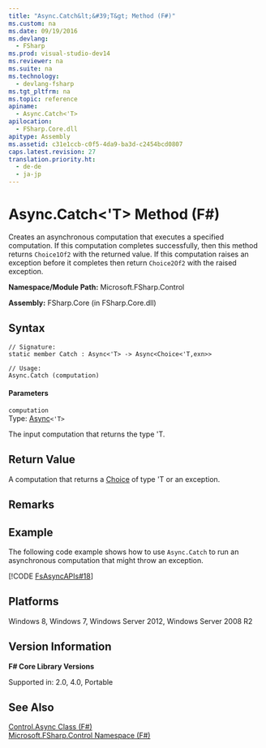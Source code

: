 ```yaml
---
title: "Async.Catch&lt;&#39;T&gt; Method (F#)"
ms.custom: na
ms.date: 09/19/2016
ms.devlang: 
  - FSharp
ms.prod: visual-studio-dev14
ms.reviewer: na
ms.suite: na
ms.technology: 
  - devlang-fsharp
ms.tgt_pltfrm: na
ms.topic: reference
apiname: 
  - Async.Catch<'T>
apilocation: 
  - FSharp.Core.dll
apitype: Assembly
ms.assetid: c31e1ccb-c0f5-4da9-ba3d-c2454bcd0807
caps.latest.revision: 27
translation.priority.ht: 
  - de-de
  - ja-jp
---
```

# Async.Catch&lt;&#39;T&gt; Method (F#)
Creates an asynchronous computation that executes a specified computation. If this computation completes successfully, then this method returns `Choice1Of2` with the returned value. If this computation raises an exception before it completes then return `Choice2Of2` with the raised exception.  
  
 **Namespace/Module Path:** Microsoft.FSharp.Control  
  
 **Assembly:** FSharp.Core (in FSharp.Core.dll)  
  
## Syntax  
  
```  
// Signature:  
static member Catch : Async<'T> -> Async<Choice<'T,exn>>  
  
// Usage:  
Async.Catch (computation)  
```  
  
#### Parameters  
 `computation`  
 Type: [Async](../Topic/Control.Async%3C'T%3E%20Type%20\(F%23\).md)`<'T>`  
  
 The input computation that returns the type 'T.  
  
## Return Value  
 A computation that returns a [Choice](../vs140/Core.Choice--T1--T2--Union--F#-.md) of type 'T or an exception.  
  
## Remarks  
  
## Example  
 The following code example shows how to use `Async.Catch` to run an asynchronous computation that might throw an exception.  
  
 [!CODE [FsAsyncAPIs#18](../CodeSnippet/VS_Snippets_Fsharp/fsasyncapis#18)]  
  
## Platforms  
 Windows 8, Windows 7, Windows Server 2012, Windows Server 2008 R2  
  
## Version Information  
 **F# Core Library Versions**  
  
 Supported in: 2.0, 4.0, Portable  
  
## See Also  
 [Control.Async Class (F#)](../Topic/Control.Async%20Class%20\(F%23\).md)   
 [Microsoft.FSharp.Control Namespace (F#)](../vs140/Microsoft.FSharp.Control-Namespace--F#-.md)